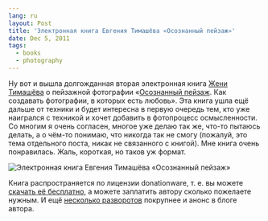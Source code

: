```yaml
---
lang: ru
layout: Post
title: 'Электронная книга Евгения Тимашёва «Осознанный пейзаж»'
date: Dec 5, 2011
tags:
  - books
  - photography
---
```


Ну вот и вышла долгожданная вторая электронная книга [Жени Тимашёва](http://rezus.livejournal.com/) о пейзажной фотографии «[Осознанный пейзаж](http://www.fotografia.com.ua/books/). Как создавать фотографии, в которых есть любовь». Эта книга ушла ещё дальше от техники и будет интересна в первую очередь тем, кто уже наигрался с техникой и хочет добавить в фотопроцесс осмысленности. Со многим я очень согласен, многое уже делаю так же, что-то пытаюсь делать, а о чём-то понимаю, что никогда так не смогу (пожалуй, это тема отдельного поста, никак не связанного с книгой). Мне книга очень понравилась. Жаль, короткая, но таков уж формат.

![Электронная книга Евгения Тимашёва «Осознанный пейзаж»](/images/blog/timashevebook.jpg)

Книга распространяется по лицензии donationware, т. е. вы можете [скачать её бесплатно](http://www.fotografia.com.ua/books/), а можете заплатить автору сколько пожелаете нужным. И ещё [несколько разворотов](http://www.fotografia.com.ua/2011/12/05/2730/) покрупнее и анонс в блоге автора.
